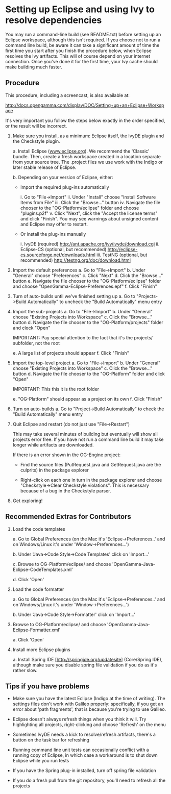 ﻿Setting up Eclipse and using Ivy to resolve dependencies
========================================================

You may run a command-line build (see README.txt) before setting up an Eclipse workspace, although
this isn't required. If you choose not to run a command line build, be aware it can take a
significant amount of time the first time you start after you finish the procedure below, when
Eclipse resolves the Ivy artifacts.  This will of course depend on your internet connection.  Once
you've done it for the first time, your Ivy cache should make building much faster.

Procedure
---------

This procedure, including a screencast, is also available at:

  http://docs.opengamma.com/display/DOC/Setting+up+an+Eclipse+Workspace

It's very important you follow the steps below exactly in the order specified, or the result will
be incorrect.

  1. Make sure you install, as a minimum: Eclipse itself, the IvyDE plugin and the Checkstyle
     plugin.

     a. Install Eclipse (www.eclipse.org). We recommend the 'Classic' bundle. Then, create a fresh
        workspace created in a location separate from your source tree. The .project files we use
        work with the Indigo or later stable release of Eclipse.

     b. Depending on your version of Eclipse, either:

        * Import the required plug-ins automatically

            i. Go to "File->Import"
           ii. Under "Install" choose "Install Software Items from File"
          iii. Click the "Browse..." button
           iv. Navigate the file chooser to the "OG-Platform/eclipse" folder and choose "plugins.p2f"
            v. Click "Next", click the "Accept the license terms" and click "Finish". You may see
             warnings about unsigned content and Eclipse may offer to restart.
      
        * Or install the plug-ins manually

            i. IvyDE (required)                       http://ant.apache.org/ivy/ivyde/download.cgi
           ii. Eclipse-CS (optional, but recommended) http://eclipse-cs.sourceforge.net/downloads.html
          iii. TestNG (optional, but recommended)     http://testng.org/doc/download.html

  2. Import the default preferences
     a. Go to "File->Import"
     b. Under "General" choose "Preferences"
     c. Click "Next"
     d. Click the "Browse..." button
     e. Navigate the file chooser to the "OG-Platform/eclipse" folder and choose
        "OpenGamma-Eclipse-Preferences.epf"
     f. Click "Finish"

  3. Turn of auto-builds until we've finished setting up
     a. Go to "Projects->Build Automatically" to uncheck the "Build Automatically" menu entry

  4. Import the sub-projects
     a. Go to "File->Import"
     b. Under "General" choose "Existing Projects into Workspace"
     c. Click the "Browse..." button
     d. Navigate the file chooser to the "OG-Platform/projects" folder and clock "Open"

       IMPORTANT: Pay special attention to the fact that it's the projects/ subfolder, not the root

     e. A large list of projects should appear
     f. Click "Finish"

  5. Import the top-level project
     a. Go to "File->Import"
     b. Under "General" choose "Existing Projects into Workspace"
     c. Click the "Browse..." button
     d. Navigate the file chooser to the "OG-Platform" folder and click "Open"

       IMPORTANT: This this it is the root folder

     e. "OG-Platform" should appear as a project on its own
     f. Click "Finish"

  6. Turn on auto-builds
     a. Go to "Project->Build Automatically" to check the "Build Automatically" menu entry

  7. Quit Eclipse and restart (do not just use "File->Restart")

     This may take several minutes of building but eventually will show all projects error free.
     If you have not run a command line build it may take longer while artifacts are downloaded.

     If there is an error shown in the OG-Engine project:

        * Find the source files (PutRequest.java and GetRequest.java are the culprits) in the
          package explorer

        * Right-click on each one in turn in the package explorer and choose
          "Checkstyle->Clear Checkstyle violations". This is necessary because of a bug in the
          Checkstyle parser.

  8. Get exploring!

Recommended Extras for Contributors
-----------------------------------

  1. Load the code templates

     a. Go to Global Preferences (on the Mac it's 'Eclipse->Preferences..' and on Windows/Linux
        it's under 'Window->Preferences...')

     b. Under 'Java->Code Style->Code Templates' click on 'Import...'

     c. Browse to OG-Platform/eclipse/ and choose 'OpenGamma-Java-Eclipse-CodeTemplates.xml'

     d. Click 'Open'

  2. Load the code formatter

     a. Go to Global Preferences (on the Mac it's 'Eclipse->Preferences..' and on Windows/Linux
        it's under 'Window->Preferences...')

     b. Under 'Java->Code Style->Formatter' click on 'Import...'

  3. Browse to OG-Platform/eclipse/ and choose 'OpenGamma-Java-Eclipse-Formatter.xml'

     a. Click 'Open'

  4. Install more Eclipse plugins

     a. Install Spring IDE [http://springide.org/updatesite] (Core/Spring IDE), although make sure
        you disable spring file validation if you do as it's rather slow.

Tips if you have problems
-------------------------

  * Make sure you have the latest Eclipse (Indigo at the time of writing). The settings files
    don't work with Galileo properly: specifically, if you get an error about 'path fragments',
    that is because you're trying to use Galileo.

  * Eclipse doesn't always refresh things when you think it will.  Try highlighting all projects,
    right-clicking and choose 'Refresh' on the menu

  * Sometimes IvyDE needs a kick to resolve/refresh artifacts, there's a button on the task bar
    for refreshing

  * Running command line unit tests can occasionally conflict with a running copy of Eclipse, in
    which case a workaround is to shut down Eclipse while you run tests

  * If you have the Spring plug-in installed, turn off spring file validation

  * If you do a fresh pull from the git repository, you'll need to refresh all the projects